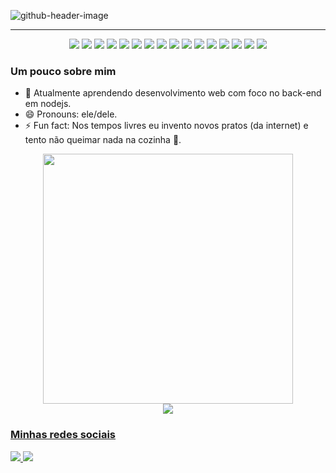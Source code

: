 ![github-header-image](https://user-images.githubusercontent.com/57152476/161855549-80b1006e-4af2-4b8e-a458-2665432531c6.png)

  
  ---

  <div align="center">
    <img src="https://img.shields.io/badge/-insomnia-4000BF?logo=insomnia&style=Flat-square">
    <img src="https://img.shields.io/badge/-netflix-E50914?logo=netflix&style=Flat-square">
    <img src="https://img.shields.io/badge/Trello-0052CC?style=Flat-square&logo=trello&logoColor=white">
    <img src="https://img.shields.io/badge/Visual_Studio_Code-0078D4?style=Flat-square&logo=visual%20studio%20code&logoColor=white">
    <img src="https://img.shields.io/badge/Spotify-1ED760?&style=Flat-square&logo=spotify&logoColor=white">
    <img src="https://img.shields.io/badge/Ubuntu-E95420?style=Flat-square&logo=ubuntu&logoColor=white">
    <img src="https://img.shields.io/badge/postgres-%23316192.svg?style=Flat-square&logo=postgresql&logoColor=white">
    <img src="https://img.shields.io/badge/npm-CB3837?style=Flat-square&logo=npm&logoColor=white">
    <img src="https://img.shields.io/badge/Node.js-339933?style=Flat-square&logo=nodedotjs&logoColor=white">
    <img src="https://img.shields.io/badge/JavaScript-323330?style=Flat-squaree&logo=javascript&logoColor=F7DF1E">
    <img src="https://img.shields.io/badge/CSS3-1572B6?style=Flat-Square&logo=css3&logoColor=white">
    <img src="https://img.shields.io/badge/TypeScript-007ACC?style=Flat-square&logo=typescript&logoColor=white">
    <img src="https://img.shields.io/badge/HTML5-E34F26?style=Flat-square&logo=html5&logoColor=white">
    <img src="https://img.shields.io/badge/C-00599C?style=Flat-square&logo=lc&logoColor=white">
    <img src="https://img.shields.io/badge/Brave-FB542B?style=Flat-square&logo=Brave&logoColor=white">
    <img src="https://img.shields.io/badge/sqlite-%2307405e.svg?style=Flat-square&logo=sqlite&logoColor=white">
  </div>

  ### Um pouco sobre mim
  
- 🌱 Atualmente aprendendo desenvolvimento web com foco no back-end em nodejs.
- 😄 Pronouns: ele/dele.
- ⚡ Fun fact: Nos tempos livres eu invento novos pratos (da internet) e tento não queimar nada na cozinha 😬.
  
<div align="center">
  <a href="https://github.com/alekswheeler">
  <img width="400em" src="https://github-readme-stats.vercel.app/api/top-langs/?username=alekswheeler&layout=compact&langs_count=6&theme=github_dark&border_color=02D892&bg_color=0D1117&title_color=C9D1D9&text_color=8B949E&icon_color=02D892"/>
    
</div>
  
<div align="center">
   <img aling="center" src="https://github-readme-streak-stats.herokuapp.com?user=alekswheeler&theme=vue-dark&date_format=j%20M%5B%20Y%5D&background=0D1117&ring=02D892&fire=02D892&sideLabels=02D892&border=02D892">
 </div>

  ### Minhas redes sociais
  <a href="https://www.linkedin.com/in/alex-oliveira-435495228/">
    <img src ="https://img.shields.io/badge/LinkedIn-0077B5?style=for-the-badge&logo=linkedin&logoColor=white">
  </a>
  <a href="">
    <img src="https://img.shields.io/badge/Discord-7289DA?style=for-the-badge&logo=discord&logoColor=white">
  </a>
  
 
  
